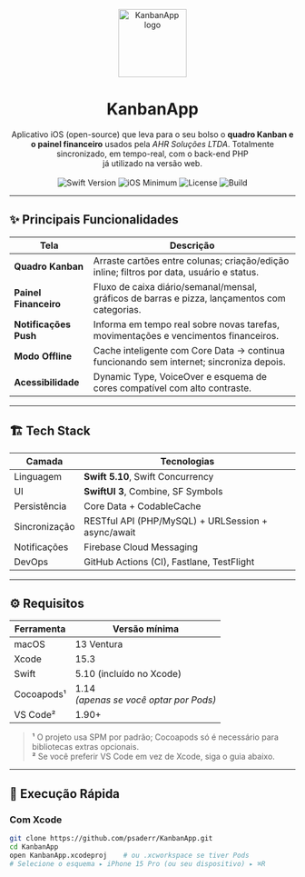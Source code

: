 <!--
  ┌─────────────────────────────────────────────────────────────┐
  │           KanbanApp – Mobile Client iOS/SwiftUI            │
  └─────────────────────────────────────────────────────────────┘
-->

<p align="center">
  <img height="120" src="Assets.xcassets/AppIcon.appiconset/kanban.png" alt="KanbanApp logo">
</p>

<h1 align="center">KanbanApp</h1>

<p align="center">
  Aplicativo iOS (open-source) que leva para o seu bolso o
  <strong>quadro Kanban e o painel financeiro</strong> usados pela
  <em>AHR Soluções LTDA</em>.  
  Totalmente sincronizado, em tempo-real, com o back-end PHP <br/>
  já utilizado na versão web.
  <br><br>
  <img alt="Swift Version" src="https://img.shields.io/badge/swift-5.10-orange">
  <img alt="iOS Minimum"  src="https://img.shields.io/badge/iOS-16+-brightgreen">
  <img alt="License"      src="https://img.shields.io/github/license/psaderr/KanbanApp">
  <img alt="Build"        src="https://img.shields.io/github/actions/workflow/status/psaderr/KanbanApp/ci.yml?label=CI">
</p>

---

## ✨ Principais Funcionalidades

| Tela | Descrição |
|------|-----------|
| **Quadro Kanban** | Arraste cartões entre colunas; criação/edição inline; filtros por data, usuário e status. |
| **Painel Financeiro** | Fluxo de caixa diário/semanal/mensal, gráficos de barras e pizza, lançamentos com categorias. |
| **Notificações Push** | Informa em tempo real sobre novas tarefas, movimentações e vencimentos financeiros. |
| **Modo Offline** | Cache inteligente com Core Data → continua funcionando sem internet; sincroniza depois. |
| **Acessibilidade** | Dynamic Type, VoiceOver e esquema de cores compatível com alto contraste. |

---

## 🏗️ Tech Stack

| Camada | Tecnologias |
|--------|-------------|
| Linguagem | **Swift 5.10**, Swift Concurrency |
| UI      | **SwiftUI 3**, Combine, SF Symbols |
| Persistência | Core Data + CodableCache |
| Sincronização | RESTful API (PHP/MySQL) + URLSession + async/await |
| Notificações | Firebase Cloud Messaging |
| DevOps | GitHub Actions (CI), Fastlane, TestFlight |

---

## ⚙️ Requisitos

| Ferramenta | Versão mínima |
|------------|---------------|
| macOS      | 13 Ventura |
| Xcode      | 15.3 |
| Swift      | 5.10 (incluído no Xcode) |
| Cocoapods¹ | 1.14<br>*(apenas se você optar por Pods)* |
| VS Code²   | 1.90+ |

> **¹** O projeto usa SPM por padrão; Cocoapods só é necessário para bibliotecas extras opcionais.  
> **²** Se você preferir VS Code em vez de Xcode, siga o guia abaixo.

---

## 🚀 Execução Rápida

### Com Xcode

```bash
git clone https://github.com/psaderr/KanbanApp.git
cd KanbanApp
open KanbanApp.xcodeproj    # ou .xcworkspace se tiver Pods
# Selecione o esquema ▸ iPhone 15 Pro (ou seu dispositivo) ▸ ⌘R
